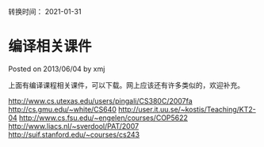 转换时间： 2021-01-31

# 编译相关课件
Posted on 2013/06/04 by xmj

上面有编译课程相关课件，可以下载。网上应该还有许多类似的，欢迎补充。

http://www.cs.utexas.edu/users/pingali/CS380C/2007fa
http://cs.gmu.edu/~white/CS640
http://user.it.uu.se/~kostis/Teaching/KT2-04
http://www.cs.fsu.edu/~engelen/courses/COP5622
http://www.liacs.nl/~sverdool/PAT/2007
http://suif.stanford.edu/~courses/cs243
